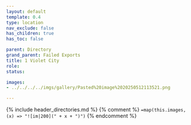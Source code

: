 ```yaml
---
layout: default
template: 0.4
type: location
nav_exclude: false
has_children: true
has_toc: false

parent: Directory
grand_parent: Failed Exports
title: 1 Violet City
role: 
status: 

images: 
- ../../../../imgs/gallery/Pasted%20image%2020250512113521.png

---
```


{% include header_directories.md %}
{% comment %}
`=map(this.images, (x) => "![im|200](" + x + ")")`
{% endcomment %}

